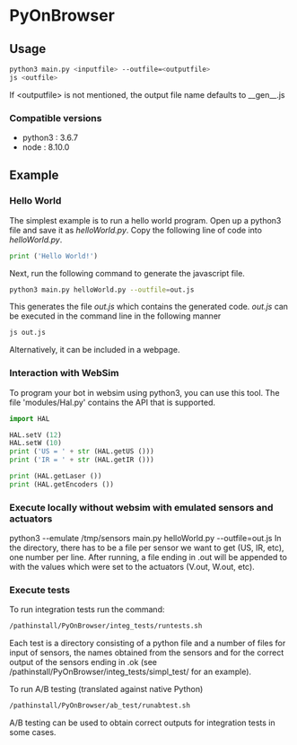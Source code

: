 # PyOnBrowser

## Usage
~~~bash
python3 main.py <inputfile> --outfile=<outputfile>
js <outfile>
~~~
If \<outputfile\> is not mentioned, the output file name defaults to \_\_gen\_\_.js
### Compatible versions
- python3 : 3.6.7
- node    : 8.10.0

## Example
### Hello World

The simplest example is to run a hello world program. Open up a python3 file and save it as *helloWorld.py*.
Copy the following line of code into *helloWorld.py*.
~~~python
print ('Hello World!')
~~~

Next, run the following command to generate the javascript file.
~~~bash
python3 main.py helloWorld.py --outfile=out.js
~~~
This generates the file *out.js* which contains the generated code.
*out.js* can be executed in the command line in the following manner
~~~bash
js out.js
~~~
Alternatively, it can be included in a webpage.

### Interaction with WebSim
To program your bot in websim using python3, you can use this tool. The file 'modules/Hal.py' contains the API that is supported.

~~~python
import HAL

HAL.setV (12)
HAL.setW (10)
print ('US = ' + str (HAL.getUS ()))
print ('IR = ' + str (HAL.getIR ()))

print (HAL.getLaser ())
print (HAL.getEncoders ())
~~~
### Execute locally without websim with emulated sensors and actuators
python3 --emulate /tmp/sensors main.py helloWorld.py --outfile=out.js
In the directory, there has to be a file per sensor we want to get (US, IR, etc), one number per line.
After running, a file ending in .out will be appended to with the values which were set to the actuators (V.out, W.out, etc).
### Execute tests
To run integration tests run the command:
~~~sh
/pathinstall/PyOnBrowser/integ_tests/runtests.sh
~~~

Each test is a directory consisting of a python file and a number
of files for input of sensors, the names obtained from the sensors and for the
correct output of the sensors ending in .ok (see
/pathinstall/PyOnBrowser/integ_tests/simpl_test/ for an example).

To run A/B testing (translated against native Python)

~~~sh
/pathinstall/PyOnBrowser/ab_test/runabtest.sh
~~~

A/B testing can be used to obtain correct outputs for integration tests
in some cases.
